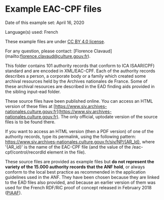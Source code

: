 # Example EAC-CPF files

Date of this example set: April 16, 2020

Language(s) used: French

These example files are under [CC BY 4.0 license](https://creativecommons.org/licenses/by/4.0/).

For any question, please contact: [Florence Clavaud] (mailto:florence.clavaud@culture.gouv.fr).

This folder contains 101 authority records that conform to ICA ISAAR(CPF) standard and are encoded in XML/EAC-CPF. Each of the authority records describes a person, a corporate body or a family which created some archival resources held by the Archives nationales de France. Some of these archival resources are described in the EAD finding aids provided in the sibling input-ead folder.

These source files have been published online. You can access an HTML version of these files at [https://www.siv.archives-nationales.culture.gouv.fr](https://www.siv.archives-nationales.culture.gouv.fr). The only official, uptodate version of the source files is to be found there.

If you want to access an HTML version (then a PDF version) of one of the authority records, type its permalink, using the following pattern: https://www.siv.archives-nationales.culture.gouv.fr/siv/NP/{AR_Id}, where '{AR_id}' is the name of the EAC-CPF file (and the value of the /eac-cpf/control/recordId element in the file).

These source files are provided as example files but __do not represent the variety of the 15.000 authority records that the ANF hold__, or always conform to the local best practice as recommended in the application guidelines used in the ANF. They have been chosen because they are linked to the EAD files also provided, and because an earlier version of them was used for the French RDF/RiC proof of concept released in February 2018 ([PIAAF](https://piaaf.demo.logilab.fr)).
